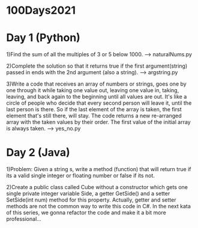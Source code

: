 # 100Days2021

# Day 1 (Python)

  1)Find the sum of all the multiples of 3 or 5 below 1000. --> naturalNums.py 
  
  
  2)Complete the solution so that it returns true if the first argument(string) passed in ends with the 2nd argument (also a string). --> argstring.py
  
  
  3)Write a code that receives an array of numbers or strings, goes one by one through it while taking one value out, leaving one value in, taking, leaving, and back   again to the beginning until all values are out. It's like a circle of people who decide that every second person will leave it, until the last person is there.    So if the last element of the array is taken, the first element that's still there, will stay. The code returns a new re-arranged array with the taken values by  their order. The first value of the initial array is always taken. --> yes_no.py
 
 # Day 2 (Java) 
 
 1)Problem: Given a string s, write a method (function) that will return true if its a valid single integer or floating number or false if its not.
 
 2)Create a public class called Cube without a constructor which gets one single private integer variable Side, a getter GetSide() and a setter SetSide(int num) method for this property. Actually, getter and setter methods are not the common way to write this code in C#. In the next kata of this series, we gonna refactor the code and make it a bit more professional...
